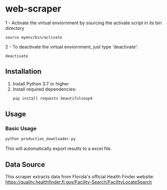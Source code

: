 # web-scraper

1 - Activate the virtual enviornment by sourcing the activate script in its bin directory

    source myenv/bin/activate

2 - To deactivate the virtual enviornment, just type 'deactivate':

    deactivate


## Installation

1. Install Python 3.7 or higher
2. Install required dependencies:
   ```bash
   pip install requests beautifulsoup4
   ```

## Usage

### Basic Usage
```bash
python production_downloader.py
```
This will automatically export results to a excel file.

## Data Source

This scraper extracts data from Florida's official Health Finder website:
https://quality.healthfinder.fl.gov/Facility-Search/FacilityLocateSearch
